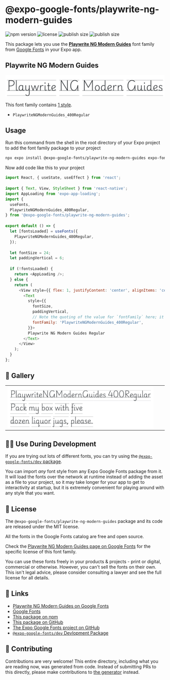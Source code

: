 # @expo-google-fonts/playwrite-ng-modern-guides

![npm version](https://flat.badgen.net/npm/v/@expo-google-fonts/playwrite-ng-modern-guides)
![license](https://flat.badgen.net/github/license/expo/google-fonts)
![publish size](https://flat.badgen.net/packagephobia/install/@expo-google-fonts/playwrite-ng-modern-guides)
![publish size](https://flat.badgen.net/packagephobia/publish/@expo-google-fonts/playwrite-ng-modern-guides)

This package lets you use the [**Playwrite NG Modern Guides**](https://fonts.google.com/specimen/Playwrite+NG+Modern+Guides) font family from [Google Fonts](https://fonts.google.com/) in your Expo app.

## Playwrite NG Modern Guides

![Playwrite NG Modern Guides](./font-family.png)

This font family contains [1 style](#-gallery).

- `PlaywriteNGModernGuides_400Regular`

## Usage

Run this command from the shell in the root directory of your Expo project to add the font family package to your project
```sh
npx expo install @expo-google-fonts/playwrite-ng-modern-guides expo-font expo-app-loading
```

Now add code like this to your project
```js
import React, { useState, useEffect } from 'react';

import { Text, View, StyleSheet } from 'react-native';
import AppLoading from 'expo-app-loading';
import {
  useFonts,
  PlaywriteNGModernGuides_400Regular,
} from '@expo-google-fonts/playwrite-ng-modern-guides';

export default () => {
  let [fontsLoaded] = useFonts({
    PlaywriteNGModernGuides_400Regular,
  });

  let fontSize = 24;
  let paddingVertical = 6;

  if (!fontsLoaded) {
    return <AppLoading />;
  } else {
    return (
      <View style={{ flex: 1, justifyContent: 'center', alignItems: 'center' }}>
        <Text
          style={{
            fontSize,
            paddingVertical,
            // Note the quoting of the value for `fontFamily` here; it expects a string!
            fontFamily: 'PlaywriteNGModernGuides_400Regular',
          }}>
          Playwrite NG Modern Guides Regular
        </Text>
      </View>
    );
  }
};

```

## 🔡 Gallery


||||
|-|-|-|
|![PlaywriteNGModernGuides_400Regular](./PlaywriteNGModernGuides_400Regular.ttf.png)||||


## 👩‍💻 Use During Development

If you are trying out lots of different fonts, you can try using the [`@expo-google-fonts/dev` package](https://github.com/expo/google-fonts/tree/master/font-packages/dev#readme).

You can import *any* font style from any Expo Google Fonts package from it. It will load the fonts
over the network at runtime instead of adding the asset as a file to your project, so it may take longer
for your app to get to interactivity at startup, but it is extremely convenient
for playing around with any style that you want.

## 📖 License

The `@expo-google-fonts/playwrite-ng-modern-guides` package and its code are released under the MIT license.

All the fonts in the Google Fonts catalog are free and open source.

Check the [Playwrite NG Modern Guides page on Google Fonts](https://fonts.google.com/specimen/Playwrite+NG+Modern+Guides) for the specific license of this font family.

You can use these fonts freely in your products & projects - print or digital, commercial or otherwise. However, you can't sell the fonts on their own. This isn't legal advice, please consider consulting a lawyer and see the full license for all details.

## 🔗 Links

- [Playwrite NG Modern Guides on Google Fonts](https://fonts.google.com/specimen/Playwrite+NG+Modern+Guides)
- [Google Fonts](https://fonts.google.com/)
- [This package on npm](https://www.npmjs.com/package/@expo-google-fonts/playwrite-ng-modern-guides)
- [This package on GitHub](https://github.com/expo/google-fonts/tree/master/font-packages/playwrite-ng-modern-guides)
- [The Expo Google Fonts project on GitHub](https://github.com/expo/google-fonts)
- [`@expo-google-fonts/dev` Devlopment Package](https://github.com/expo/google-fonts/tree/master/font-packages/dev)

## 🤝 Contributing

Contributions are very welcome! This entire directory, including what you are reading now, was generated from code. Instead of submitting PRs to this directly, please make contributions to [the generator](https://github.com/expo/google-fonts/tree/master/packages/generator) instead.
